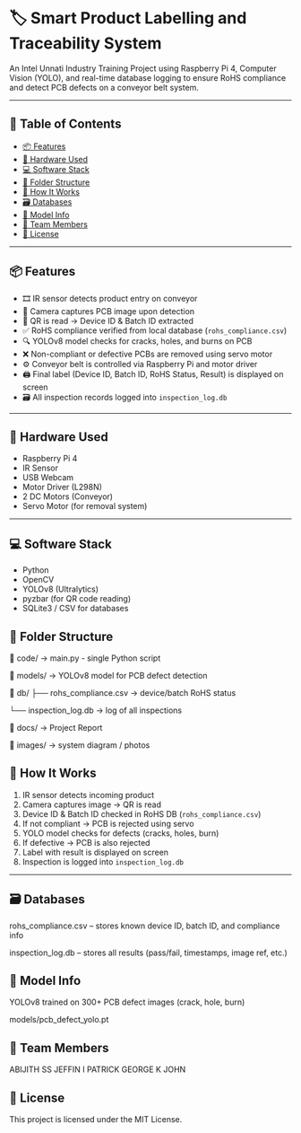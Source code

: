 # 🏷️ Smart Product Labelling and Traceability System

An Intel Unnati Industry Training Project using Raspberry Pi 4, Computer Vision (YOLO), and real-time database logging to ensure RoHS compliance and detect PCB defects on a conveyor belt system.

---
## 🔗 Table of Contents

- [📦 Features](#-features)
- [🧰 Hardware Used](#-hardware-used)
- [💻 Software Stack](#-software-stack)
- [📁 Folder Structure](#-folder-structure)
- [🧪 How It Works](#-how-it-works)
- [🗃️ Databases](#️-databases)
- [📸 Model Info](#-model-info)
- [👥 Team Members](#-team-members)
- [📄 License](#-license)

---

## 📦 Features

- 🎞️ IR sensor detects product entry on conveyor  
- 🎥 Camera captures PCB image upon detection  
- 📄 QR is read → Device ID & Batch ID extracted  
- ✅ RoHS compliance verified from local database (`rohs_compliance.csv`)  
- 🔍 YOLOv8 model checks for cracks, holes, and burns on PCB  
- ❌ Non-compliant or defective PCBs are removed using servo motor  
- ⚙️ Conveyor belt is controlled via Raspberry Pi and motor driver  
- 🖨️ Final label (Device ID, Batch ID, RoHS Status, Result) is displayed on screen  
- 🗃️ All inspection records logged into `inspection_log.db`  

---

## 🧰 Hardware Used

- Raspberry Pi 4  
- IR Sensor  
- USB Webcam  
- Motor Driver (L298N)  
- 2 DC Motors (Conveyor)  
- Servo Motor (for removal system)

---

## 💻 Software Stack

- Python  
- OpenCV  
- YOLOv8 (Ultralytics)  
- pyzbar (for QR code reading)  
- SQLite3 / CSV for databases  

## 📁 Folder Structure

📁 code/ → main.py - single Python script

📁 models/ → YOLOv8 model for PCB defect detection

📁 db/
├── rohs_compliance.csv → device/batch RoHS status

└── inspection_log.db → log of all inspections

📁 docs/ → Project Report

📁 images/ → system diagram / photos

## 🧪 How It Works

1. IR sensor detects incoming product  
2. Camera captures image → QR is read  
3. Device ID & Batch ID checked in RoHS DB (`rohs_compliance.csv`)  
4. If not compliant → PCB is rejected using servo  
5. YOLO model checks for defects (cracks, holes, burn)  
6. If defective → PCB is also rejected  
7. Label with result is displayed on screen  
8. Inspection is logged into `inspection_log.db`  

---

## 🗃️ Databases
rohs_compliance.csv – stores known device ID, batch ID, and compliance info

inspection_log.db – stores all results (pass/fail, timestamps, image ref, etc.)

## 📸 Model Info
YOLOv8 trained on 300+ PCB defect images (crack, hole, burn)

models/pcb_defect_yolo.pt

## 👥 Team Members
ABIJITH SS
JEFFIN I PATRICK
GEORGE K JOHN


## 📄 License
This project is licensed under the MIT License.
